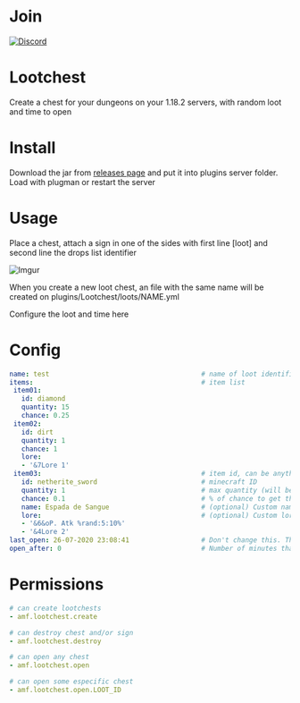 
# Join 
[![Discord](https://i.imgur.com/tyZLFHl.png)](https://discord.gg/cKE8kqGXWK)

# Lootchest

Create a chest for your dungeons on your 1.18.2 servers, with random loot and time to open

# Install

Download the jar from [releases page](https://github.com/Andradina-Minecraft-Fun/OwnWarp/releases) and put it into plugins server folder. Load with plugman or restart the server

# Usage

Place a chest, attach a sign in one of the sides with first line [loot] and second line the drops list identifier


![Imgur](https://i.imgur.com/wzGBV1w.png)


When you create a new loot chest, an file with the same name will be created on plugins/Lootchest/loots/NAME.yml

Configure the loot and time here

# Config

 ```yml
name: test                                      # name of loot identifier
items:                                          # item list
  item01:
    id: diamond
    quantity: 15
    chance: 0.25
  item02:
    id: dirt
    quantity: 1
    chance: 1
    lore:
    - '&7Lore 1'
  item03:                                        # item id, can be anythink
    id: netherite_sword                          # minecraft ID
    quantity: 1                                  # max quantity (will be 0 to quantity)
    chance: 0.1                                  # % of chance to get this drop (1->100% | 0->0%)
    name: Espada de Sangue                       # (optional) Custom name
    lore:                                        # (optional) Custom lore
    - '&6&oP. Atk %rand:5:10%'
    - '&4Lore 2'
last_open: 26-07-2020 23:08:41                  # Don't change this. This is plugin field to control when can be opened again
open_after: 0                                   # Number of minutes that the chest can be opened again

```

# Permissions

```yml
# can create lootchests
- amf.lootchest.create

# can destroy chest and/or sign
- amf.lootchest.destroy

# can open any chest
- amf.lootchest.open

# can open some especific chest
- amf.lootchest.open.LOOT_ID
```
